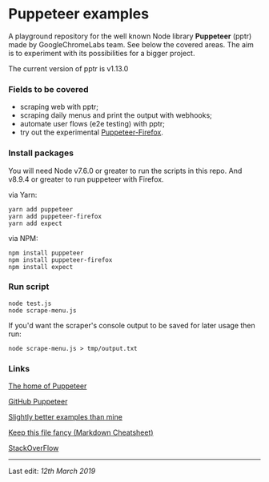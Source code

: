 # Puppeteer examples

A playground repository for the well known Node library **Puppeteer** (pptr) made by GoogleChromeLabs team. See below the covered areas. The aim is to experiment with its possibilities for a bigger project.

The current version of pptr is v1.13.0

### Fields to be covered
- scraping web with pptr;
- scraping daily menus and print the output with webhooks;
- automate user flows (e2e testing) with pptr;
- try out the experimental [Puppeteer-Firefox](https://aslushnikov.github.io/ispuppeteerfirefoxready/).

### Install packages

You will need Node v7.6.0 or greater to run the scripts in this repo. And v8.9.4 or greater to run puppeteer with Firefox.

via Yarn:
```shell_session
yarn add puppeteer
yarn add puppeteer-firefox
yarn add expect
```

via NPM:

```shell_session
npm install puppeteer
npm install puppeteer-firefox
npm install expect
```

### Run script

```shell_session
node test.js
node scrape-menu.js
```

If you'd want the scraper's console output to be saved for later usage then run:

```shell_session
node scrape-menu.js > tmp/output.txt
```

### Links

[The home of Puppeteer](https://pptr.dev)

[GitHub Puppeteer](https://github.com/GoogleChrome/puppeteer)

[Slightly better examples than mine](https://github.com/GoogleChromeLabs/puppeteer-examples)

[Keep this file fancy (Markdown Cheatsheet)](https://help.github.com/en/articles/basic-writing-and-formatting-syntax)

[StackOverFlow](https://stackoverflow.com/questions/tagged/puppeteer)

---

Last edit: *12th March 2019*
